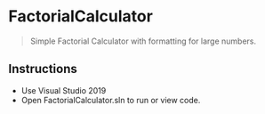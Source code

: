# FactorialCalculator
> Simple Factorial Calculator with formatting for large numbers.

## Instructions
- Use Visual Studio 2019
- Open FactorialCalculator.sln to run or view code.
